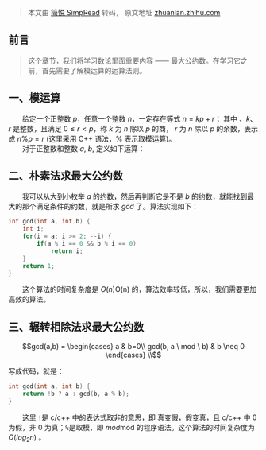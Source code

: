 > 本文由 [简悦 SimpRead](http://ksria.com/simpread/) 转码， 原文地址 [zhuanlan.zhihu.com](https://zhuanlan.zhihu.com/p/451041897)

**前言**
------

> 这个章节，我们将学习数论里面重要内容 —— 最大公约数。在学习它之前，首先需要了解模运算的运算法则。

**一、模运算**
---------

    给定一个正整数 $p$，任意一个整数 $n$，一定存在等式 $n = kp + r$； 其中 、$k、r$  是整数，且满足 $0 \le r \lt p$，称 $k$ 为 $n$ 除以 $p$ 的商， $r$ 为 $n$ 除以 $p$ 的余数，表示成 $n \% p = r$ (这里采用 C++ 语法，% 表示取模运算)。  
    对于正整数和整数 $a$, $b$, 定义如下运算：

**二、朴素法求最大公约数**
---------------

    我可以从大到小枚举 $a$ 的约数，然后再判断它是不是 $b$ 的约数，就能找到最大的那个满足条件的约数，就是所求 $gcd$ 了。算法实现如下：

```C++
int gcd(int a, int b) {
    int i;
    for(i = a; i >= 2; --i) {
        if(a % i == 0 && b % i == 0)
            return i;
    }
    return 1;
}
```

    这个算法的时间复杂度是 $O(n)$O(n) 的，算法效率较低，所以，我们需要更加高效的算法。

**三、辗转相除法求最大公约数**
-----------------

$$gcd(a,b) = \begin{cases} a & b=0\\ gcd(b, a \ mod \ b) & b \neq 0 \end{cases} \\$$

写成代码，就是：

```C++
int gcd(int a, int b) {
    return !b ? a : gcd(b, a % b);
}
```

    这里 `!`是 c/c++ 中的表达式取非的意思，即 真变假，假变真，且 c/c++ 中 0 为假，非 0 为真；`%`是取模，即 $mod$mod 的程序语法。这个算法的时间复杂度为 $O(log_2n)$ 。

